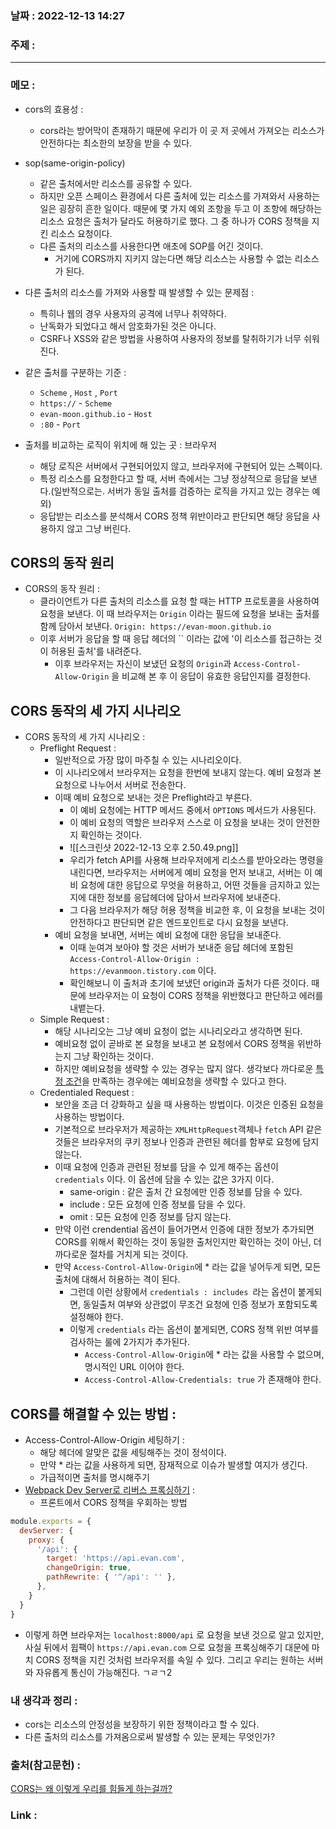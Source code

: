 ### 날짜 : 2022-12-13 14:27
### 주제 : 

---- 

### 메모 : 

- cors의 효용성 : 
	- cors라는 방어막이 존재하기 때문에 우리가 이 곳 저 곳에서 가져오는 리소스가 안전하다는 최소한의 보장을 받을 수 있다. 

- sop(same-origin-policy)
	- 같은 출처에서만 리소스를 공유할 수 있다. 
	- 하지만 오픈 스페이스 환경에서 다른 출처에 있는 리소스를 가져와서 사용하는 일은 굉장히 흔한 일이다. 때문에 몇 가지 예외 조항을 두고 이 조항에 해당하는 리소스 요청은 출처가 달라도 허용하기로 했다. 그 중 하나가 CORS 정책을 지킨 리소스 요청이다. 
	- 다른 출처의 리소스를 사용한다면 애초에 SOP를 어긴 것이다. 
		- 거기에 CORS까지 지키지 않는다면 해당 리소스는 사용할 수 없는 리소스가 된다. 

- 다른 출처의 리소스를 가져와 사용할 때 발생할 수 있는 문제점 : 
	- 특히나 웹의 경우 사용자의 공격에 너무나 취약하다. 
	- 난독화가 되었다고 해서 암호화가된 것은 아니다. 
	- CSRF나 XSS와 같은 방법을 사용하여 사용자의 정보를 탈취하기가 너무 쉬워진다. 

- 같은 출처를 구분하는 기준 : 
	- `Scheme` , `Host` , `Port`
	- `https://`  - `Scheme` 
	- `evan-moon.github.io` - `Host`
	- `:80` - `Port`

- 출처를 비교하는 로직이 위치에 해 있는 곳 : 브라우저 
	- 해당 로직은 서버에서 구현되어있지 않고, 브라우저에 구현되어 있는 스펙이다. 
	- 특정 리소스를 요청한다고 할 때, 서버 측에서는 그냥 정상적으로 응답을 보낸다.(일반적으로는. 서버가 동일 출처를 검증하는 로직을 가지고 있는 경우는 예외)
	- 응답받는 리소스를 분석해서 CORS 정책 위반이라고 판단되면 해당 응답을 사용하지 않고 그냥 버린다. 


## CORS의 동작 원리

- CORS의 동작 원리 : 
	- 클라이언트가 다른 출처의 리소스를 요청 할 때는 HTTP 프로토콜을 사용하여 요청을 보낸다. 이 때 브라우저는 `Origin` 이라는 필드에 요청을 보내는 출처를 함께 담아서 보낸다. `Origin: https://evan-moon.github.io` 
	- 이후 서버가 응답을 할 때 응답 헤더의 `` 이라는 값에 '이 리소스를 접근하는 것이 허용된 출처'를 내려준다. 
		- 이후 브라우저는 자신이 보냈던 요청의 `Origin`과 `Access-Control-Allow-Origin` 을 비교해 본 후 이 응답이 유효한 응답인지를 결정한다. 


## CORS 동작의 세 가지 시나리오

- CORS 동작의 세 가지 시나리오 : 
	- Preflight Request : 
		- 일반적으로 가장 많이 마주칠 수 있는 시나리오이다. 
		- 이 시나리오에서 브라우저는 요청을 한번에 보내지 않는다. 예비 요청과 본 요청으로 나누어서 서버로 전송한다. 
		- 이때 예비 요청으로 보내는 것은 Preflight라고 부른다. 
			- 이 예비 요청에는 HTTP 메서드 중에서 `OPTIONS`  메서드가 사용된다.
			- 이 예비 요청의 역할은 브라우저 스스로 이 요청을 보내는 것이 안전한지 확인하는 것이다. 
			- ![[스크린샷 2022-12-13 오후 2.50.49.png]]
			- 우리가 fetch API를 사용해 브라우저에게 리소스를 받아오라는 명령을 내린다면, 브라우저는 서버에게 예비 요청을 먼저 보내고, 서버는 이 예비 요청에 대한 응답으로 무엇을 허용하고, 어떤 것들을 금지하고 있는지에 대한 정보를 응답헤더에 담아서 브라우저에 보내준다. 
			- 그 다음 브라우저가 해당 허용 정책을 비교한 후, 이 요청을 보내는 것이 안전하다고 판단되면 같은 엔드포인트로 다시 요청을 보낸다. 
		- 예비 요청을 보내면, 서버는 예비 요청에 대한 응답을 보내준다. 
			- 이때 눈여겨 보아야 할 것은 서버가 보내준 응답 헤더에 포함된 `Access-Control-Allow-Origin : https://evanmoon.tistory.com` 이다. 
			- 확인해보니 이 출처과 초기에 보냈던 origin과 출처가 다른 것이다. 때문에 브라우저는 이 요청이 CORS 정책을 위반했다고 판단하고 에러를 내뱉는다. 
	- Simple Request : 
		- 해당 시나리오는 그냥 예비 요청이 없는 시나리오라고 생각하면 된다. 
		- 예비요청 없이 곧바로 본 요청을 보내고 본 요청에서 CORS 정책을 위반하는지 그냥 확인하는 것이다. 
		- 하지만 예비요청을 생략할 수 있는 경우는 많지 않다. 생각보다 까다로운 [특정 조건](https://evan-moon.github.io/2020/05/21/about-cors/#simple-request)을 만족하는 경우에는 예비요청을 생략할 수 있다고 한다. 
	- Credentialed Request : 
		- 보안을 조금 더 강화하고 싶을 때 사용하는 방법이다. 이것은 인증된 요청을 사용하는 방법이다. 
		- 기본적으로 브라우저가 제공하는 `XMLHttpRequest`객체나 `fetch` API 같은 것들은 브라우저의 쿠키 정보나 인증과 관련된 헤더를 함부로 요청에 담지 않는다. 
		- 이때 요청에 인증과 관련된 정보를 담을 수 있게 해주는 옵션이 `credentials` 이다. 이 옵션에 담을 수 있는 값은 3가지 이다. 
			- same-origin : 같은 출처 간 요청에만 인증 정보를 담을 수 있다. 
			- include : 모든 요청에 인증 정보를 담을 수 있다. 
			- omit : 모든 요청에 인증 정보를 담지 않는다. 
		- 만약 이런 crendential 옵션이 들어가면서 인증에 대한 정보가 추가되면 CORS를 위해서 확인하는 것이 동일한 출처인지만 확인하는 것이 아닌, 더 까다로운 절차를 거치게 되는 것이다. 
		- 만약 `Access-Control-Allow-Origin`에 * 라는 값을 넣어두게 되면, 모든 출처에 대해서 허용하는 격이 된다. 
			- 그런데 이런 상황에서 `credentials : includes `라는 옵션이 붙게되면, 동일출처 여부와 상관없이 무조건 요청에 인증 정보가 포함되도록 설정해야 한다. 
			- 이렇게 `credentials` 라는 옵션이 붙게되면, CORS 정책 위반 여부를 검사하는 룰에 2가지가 추가된다. 
				-  `Access-Control-Allow-Origin`에 * 라는 값을 사용할 수 없으며, 명시적인 URL 이어야 한다. 
				- `Access-Control-Allow-Credentials: true` 가 존재해야 한다. 


## CORS를 해결할 수 있는 방법 : 

- Access-Control-Allow-Origin 세팅하기 : 
	- 해당 헤더에 알맞은 값을 세팅해주는 것이 정석이다. 
	- 만약 * 라는 값을 사용하게 되면, 잠재적으로 이슈가 발생할 여지가 생긴다. 
	- 가급적이면 출처를 명시해주기 
- [Webpack Dev Server로 리버스 프록싱하기](https://evan-moon.github.io/2020/05/21/about-cors/#webpack-dev-server%EB%A1%9C-%EB%A6%AC%EB%B2%84%EC%8A%A4-%ED%94%84%EB%A1%9D%EC%8B%B1%ED%95%98%EA%B8%B0) : 
	- 프론트에서 CORS 정책을 우회하는 방법 

```javascript
module.exports = {
  devServer: {
    proxy: {
      '/api': {
        target: 'https://api.evan.com',
        changeOrigin: true,
        pathRewrite: { '^/api': '' },
      },
    }
  }
}
```
- 이렇게 하면 브라우저는 `localhost:8000/api` 로 요청을 보낸 것으로 알고 있지만, 사실 뒤에서 윕팩이 `https://api.evan.com` 으로 요청을 프록싱해주기 대문에 마치 CORS 정책을 지킨 것처럼 브라우저를 속일 수 있다. 그리고 우리는 원하는 서버와 자유롭게 통신이 가능해진다. 
ㄱㄹㄱ2


### 내 생각과 정리 : 

- cors는 리소스의 안정성을 보장하기 위한 정책이라고 할 수 있다. 
- 다른 출처의 리소스를 가져옴으로써 발생할 수 있는 문제는 무엇인가? 


### 출처(참고문헌) : 
[CORS는 왜 이렇게 우리를 힘들게 하는걸까?](https://evan-moon.github.io/2020/05/21/about-cors/)


### Link : 
